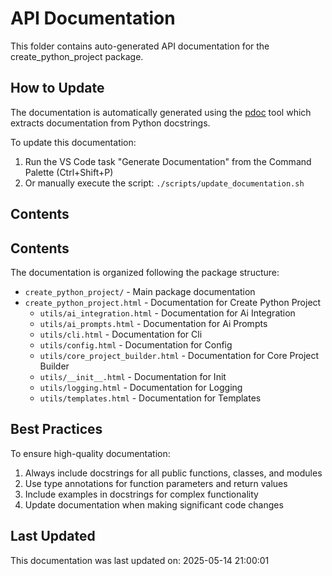 # API Documentation

This folder contains auto-generated API documentation for the create_python_project package.

## How to Update

The documentation is automatically generated using the [pdoc](https://pdoc.dev/) tool which extracts documentation from Python docstrings.

To update this documentation:

1. Run the VS Code task "Generate Documentation" from the Command Palette (Ctrl+Shift+P)
2. Or manually execute the script: `./scripts/update_documentation.sh`

## Contents

## Contents

The documentation is organized following the package structure:

- `create_python_project/` - Main package documentation
- `create_python_project.html` - Documentation for Create Python Project
  - `utils/ai_integration.html` - Documentation for Ai Integration
  - `utils/ai_prompts.html` - Documentation for Ai Prompts
  - `utils/cli.html` - Documentation for Cli
  - `utils/config.html` - Documentation for Config
  - `utils/core_project_builder.html` - Documentation for Core Project Builder
  - `utils/__init__.html` - Documentation for   Init  
  - `utils/logging.html` - Documentation for Logging
  - `utils/templates.html` - Documentation for Templates

## Best Practices

To ensure high-quality documentation:

1. Always include docstrings for all public functions, classes, and modules
2. Use type annotations for function parameters and return values
3. Include examples in docstrings for complex functionality
4. Update documentation when making significant code changes

## Last Updated

This documentation was last updated on: 2025-05-14 21:00:01
